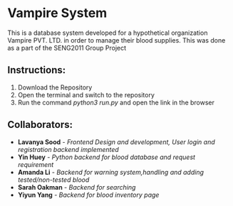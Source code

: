 # Vampire System

This is a database system developed for a hypothetical organization Vampire PVT. LTD. in order to manage their blood supplies. This was done as a part of the SENG2011 Group Project

## Instructions:
1. Download the Repository
2. Open the terminal and switch to the repository
3. Run the command *python3 run.py* and open the link in the browser

## Collaborators:
* **Lavanya Sood** - *Frontend Design and development, User login and registration backend implemented* 
* **Yin Huey** - *Python backend for blood database and request requirement*
* **Amanda Li** - *Backend for warning system,handling and adding tested/non-tested blood*
* **Sarah Oakman** - *Backend for searching*
* **Yiyun Yang** - *Backend for blood inventory page*
